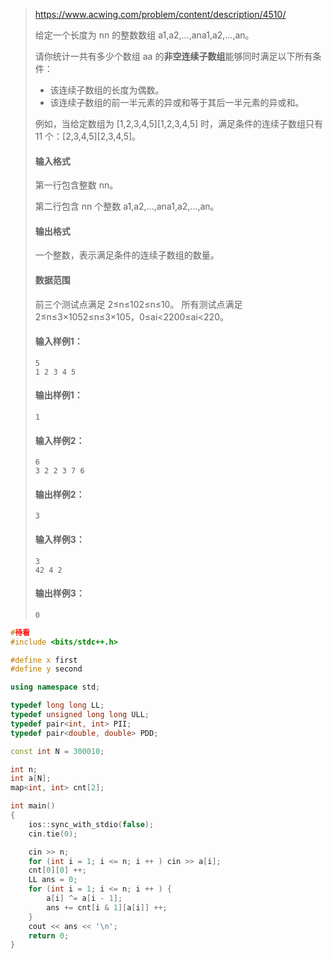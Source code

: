 > https://www.acwing.com/problem/content/description/4510/
>
> 给定一个长度为 nn 的整数数组 a1,a2,…,ana1,a2,…,an。
>
> 请你统计一共有多少个数组 aa 的**非空连续子数组**能够同时满足以下所有条件：
>
> - 该连续子数组的长度为偶数。
> - 该连续子数组的前一半元素的异或和等于其后一半元素的异或和。
>
> 例如，当给定数组为 [1,2,3,4,5][1,2,3,4,5] 时，满足条件的连续子数组只有 11 个：[2,3,4,5][2,3,4,5]。
>
> #### 输入格式
>
> 第一行包含整数 nn。
>
> 第二行包含 nn 个整数 a1,a2,…,ana1,a2,…,an。
>
> #### 输出格式
>
> 一个整数，表示满足条件的连续子数组的数量。
>
> #### 数据范围
>
> 前三个测试点满足 2≤n≤102≤n≤10。
> 所有测试点满足 2≤n≤3×1052≤n≤3×105，0≤ai<2200≤ai<220。
>
> #### 输入样例1：
>
> ```
> 5
> 1 2 3 4 5
> ```
>
> #### 输出样例1：
>
> ```
> 1
> ```
>
> #### 输入样例2：
>
> ```
> 6
> 3 2 2 3 7 6
> ```
>
> #### 输出样例2：
>
> ```
> 3
> ```
>
> #### 输入样例3：
>
> ```
> 3
> 42 4 2
> ```
>
> #### 输出样例3：
>
> ```
> 0
> ```

```cpp
#待看
#include <bits/stdc++.h>

#define x first
#define y second

using namespace std;

typedef long long LL;
typedef unsigned long long ULL;
typedef pair<int, int> PII;
typedef pair<double, double> PDD;

const int N = 300010;

int n;
int a[N];
map<int, int> cnt[2];

int main()
{
    ios::sync_with_stdio(false);
    cin.tie(0);

    cin >> n;
    for (int i = 1; i <= n; i ++ ) cin >> a[i];
    cnt[0][0] ++;
    LL ans = 0;
    for (int i = 1; i <= n; i ++ ) {
        a[i] ^= a[i - 1];
        ans += cnt[i & 1][a[i]] ++;
    }
    cout << ans << '\n';
    return 0;
}

```

